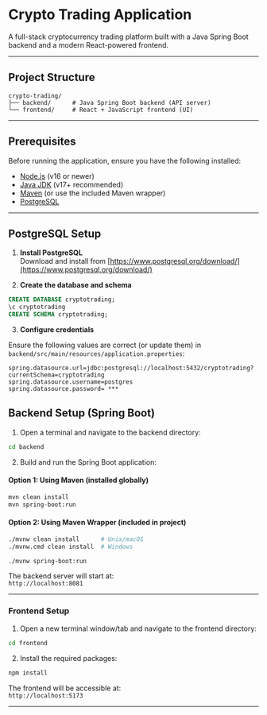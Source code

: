 # Crypto Trading Application

A full-stack cryptocurrency trading platform built with a Java Spring Boot backend and a modern React-powered frontend.

---

## Project Structure

```
crypto-trading/
├── backend/      # Java Spring Boot backend (API server)
└── frontend/     # React + JavaScript frontend (UI)
```

---

## Prerequisites

Before running the application, ensure you have the following installed:

- [Node.js](https://nodejs.org/) (v16 or newer)
- [Java JDK](https://www.oracle.com/java/technologies/javase-downloads.html) (v17+ recommended)
- [Maven](https://maven.apache.org/) (or use the included Maven wrapper)
- [PostgreSQL](https://www.postgresql.org/)

---

## PostgreSQL Setup

1. **Install PostgreSQL**  
   Download and install from [https://www.postgresql.org/download/](https://www.postgresql.org/download/)

2. **Create the database and schema**

```sql
CREATE DATABASE cryptotrading;
\c cryptotrading
CREATE SCHEMA cryptotrading;
```

3. **Configure credentials**

Ensure the following values are correct (or update them) in `backend/src/main/resources/application.properties`:

```properties
spring.datasource.url=jdbc:postgresql://localhost:5432/cryptotrading?currentSchema=cryptotrading
spring.datasource.username=postgres
spring.datasource.password= ***
```


## Backend Setup (Spring Boot)

1. Open a terminal and navigate to the backend directory:

```bash
cd backend
```

2. Build and run the Spring Boot application:

#### Option 1: Using Maven (installed globally)

```bash
mvn clean install
mvn spring-boot:run
```

#### Option 2: Using Maven Wrapper (included in project)

```bash
./mvnw clean install      # Unix/macOS
./mvnw.cmd clean install  # Windows

./mvnw spring-boot:run
```

The backend server will start at:  
 `http://localhost:8081`

---

### Frontend Setup

1. Open a new terminal window/tab and navigate to the frontend directory:

```bash
cd frontend
```

2. Install the required packages:

```bash
npm install
```

The frontend will be accessible at:  
 `http://localhost:5173`


---


